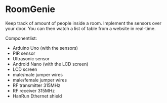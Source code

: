 RoomGenie
==========

Keep track of amount of people inside a room. Implement the sensors over your door. 
You can then watch a list of table from a website in real-time.

Componentlist:
- Arduino Uno (with the sensors)
- PIR sensor
- Ultrasonic sensor
- Android Nano (with the LCD screen)
- LCD screen
- male/male jumper wires
- male/female jumper wires
- RF transmitter 315MHz
- RF receiver 315MHz
- HanRun Ethernet shield
